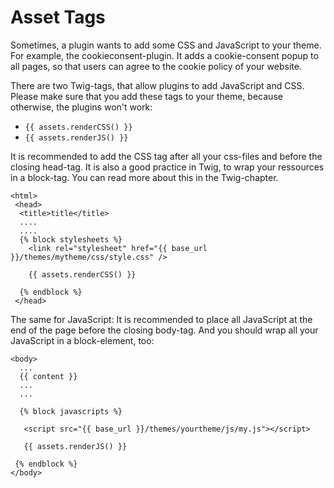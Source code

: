 # Asset Tags

Sometimes, a plugin wants to add some CSS and JavaScript to your theme. For example, the cookieconsent-plugin. It adds a cookie-consent popup to all pages, so that users can agree to the cookie policy of your website.

There are two Twig-tags, that allow plugins to add JavaScript and CSS. Please make sure that you add these tags to your theme, because otherwise, the plugins won't work:

- `{{ assets.renderCSS() }}`
- `{{ assets.renderJS() }}`

It is recommended to add the CSS tag after all your css-files and before the closing head-tag. It is also a good practice in Twig, to wrap your ressources in a block-tag. You can read more about this in the Twig-chapter.

````
<html>
 <head>
  <title>title</title>
  ....
  ....
  {% block stylesheets %}
    <link rel="stylesheet" href="{{ base_url }}/themes/mytheme/css/style.css" />
		
    {{ assets.renderCSS() }}
			
  {% endblock %}
 </head>
````

The same for JavaScript: It is recommended to place all JavaScript at the end of the page before the closing body-tag. And you should wrap all your JavaScript in a block-element, too:

````
<body>
  ...
  {{ content }}
  ...
  ...
  
  {% block javascripts %}
		
   <script src="{{ base_url }}/themes/yourtheme/js/my.js"></script>
   
   {{ assets.renderJS() }}
		
 {% endblock %}		
</body>   
````
